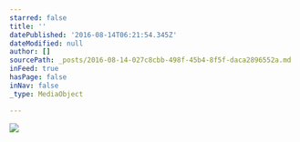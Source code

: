 ```yaml
---
starred: false
title: ''
datePublished: '2016-08-14T06:21:54.345Z'
dateModified: null
author: []
sourcePath: _posts/2016-08-14-027c8cbb-498f-45b4-8f5f-daca2896552a.md
inFeed: true
hasPage: false
inNav: false
_type: MediaObject

---
```

![](https://the-grid-user-content.s3-us-west-2.amazonaws.com/b5823067-5c92-45b5-a958-a024b2c71dbc.jpg)